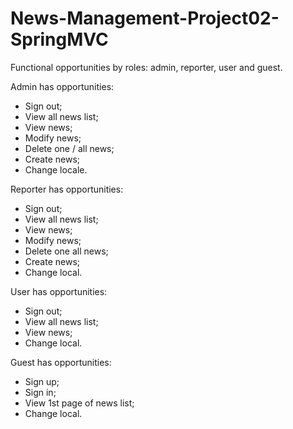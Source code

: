 # News-Management-Project02-SpringMVC


Functional opportunities by roles: admin, reporter, user and guest.

Admin has opportunities:
- Sign out;
- View all news list;
- View news;
- Modify news;
- Delete one / all news;
- Create news;
- Change locale.

Reporter has opportunities:
- Sign out;
- View all news list;
- View news;
- Modify news;
- Delete one all news;
- Create news;
- Change local.

User has opportunities:
- Sign out;
- View all news list;
- View news;
- Change local.

Guest has opportunities:
- Sign up;
- Sign in;
- View 1st page of news list;
- Change local.
